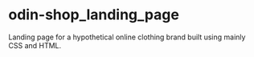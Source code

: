 # odin-shop_landing_page
Landing page for a hypothetical online clothing brand built using mainly CSS and HTML.
